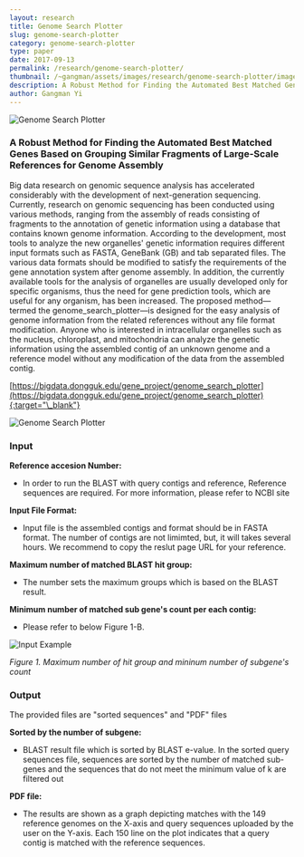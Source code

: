 ```yaml
---
layout: research
title: Genome Search Plotter
slug: genome-search-plotter
category: genome-search-plotter
type: paper
date: 2017-09-13
permalink: /research/genome-search-plotter/
thumbnail: /~gangman/assets/images/research/genome-search-plotter/image.png
description: A Robust Method for Finding the Automated Best Matched Genes Based on Grouping Similar Fragments of Large-Scale References for Genome Assembly
author: Gangman Yi
---
```


![Genome Search Plotter](/~gangman/assets/images/research/genome-search-plotter/image.png)

### A Robust Method for Finding the Automated Best Matched Genes Based on Grouping Similar Fragments of Large-Scale References for Genome Assembly

Big data research on genomic sequence analysis has accelerated considerably with the development of next-generation sequencing. Currently, research on genomic sequencing has been conducted using various methods, ranging from the assembly of reads consisting of fragments to the annotation of genetic information using a database that contains known genome information. According to the development, most tools to analyze the new organelles' genetic information requires different input formats such as FASTA, GeneBank (GB) and tab separated files. The various data formats should be modified to satisfy the requirements of the gene annotation system after genome assembly. In addition, the currently available tools for the analysis of organelles are usually developed only for specific organisms, thus the need for gene prediction tools, which are useful for any organism, has been increased. The proposed method—termed the genome_search_plotter—is designed for the easy analysis of genome information from the related references without any file format modification. Anyone who is interested in intracellular organelles such as the nucleus, chloroplast, and mitochondria can analyze the genetic information using the assembled contig of an unknown genome and a reference model without any modification of the data from the assembled contig.

[https://bigdata.dongguk.edu/gene_project/genome_search_plotter](https://bigdata.dongguk.edu/gene_project/genome_search_plotter){:target="\_blank"}

![Genome Search Plotter](/~gangman/assets/images/research/genome-search-plotter/image1.png)

### Input

**Reference accesion Number:**

- In order to run the BLAST with query contigs and reference, Reference sequences are required. For more information, please refer to NCBI site

**Input File Format:**

- Input file is the assembled contigs and format should be in FASTA format. The number of contigs are not limimted, but, it will takes several hours. We recommend to copy the reslut page URL for your reference.

**Maximum number of matched BLAST hit group:**

- The number sets the maximum groups which is based on the BLAST result.

**Minimum number of matched sub gene's count per each contig:**

- Please refer to below Figure 1-B.

![Input Example](/~gangman/assets/images/research/genome-search-plotter/image2.png)

_Figure 1. Maximum number of hit group and mininum number of subgene's count_

### Output

The provided files are "sorted sequences" and "PDF" files

**Sorted by the number of subgene:**

- BLAST result file which is sorted by BLAST e-value. In the sorted query sequences file, sequences are sorted by the number of matched sub-genes and the sequences that do not meet the minimum value of k are filtered out

**PDF file:**

- The results are shown as a graph depicting matches with the 149 reference genomes on the X-axis and query sequences uploaded by the user on the Y-axis. Each 150 line on the plot indicates that a query contig is matched with the reference sequences.
